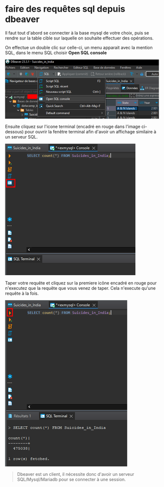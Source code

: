 # faire des requêtes sql depuis dbeaver

Il faut tout d'abord se connecter à la base mysql de votre choix, puis se rendre sur la table cible sur laquelle on souhaite effectuer des opérations.

On effectue un double clic sur celle-ci, un menu apparait avec la mention SQL, dans le menu SQL choisir **Open SQL console**

![dbeaver13](./img/13.png)

Ensuite cliquez sur l'icone terminal (encadré en rouge dans l'image ci-dessous) pour ouvrir la fenêtre terminal afin d'avoir un affichage similaire à un serveur SQL.

![dbeaver14](./img/14.png)

Taper votre requête et cliquez sur la premiere icône encadré en rouge pour n'executez que la requête que vous venez de taper. Cela n'execute qu'une requête à la fois.

![dbeaver15](./img/15.png)

> Dbeaver est un client, il nécessite donc d'avoir un serveur SQL/Mysql/Mariadb pour se connecter à une session.